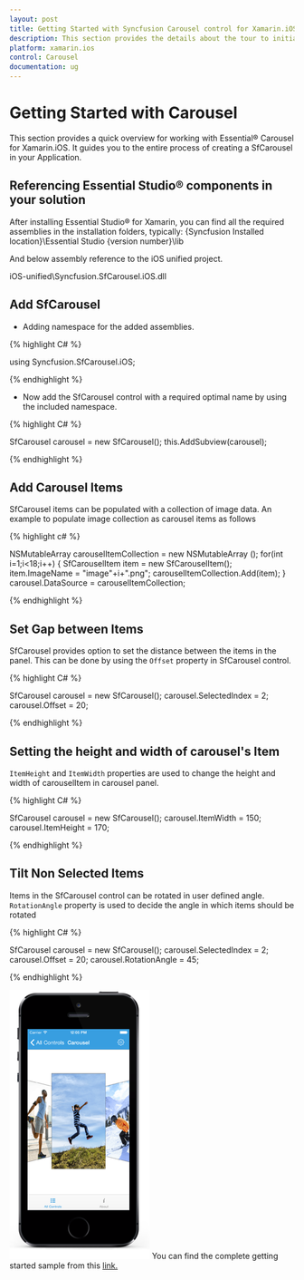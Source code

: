 ```yaml
---
layout: post
title: Getting Started with Syncfusion Carousel control for Xamarin.iOS
description: This section provides the details about the tour to initial users on Syncfusion carousel control for Xamarin.iOS platform
platform: xamarin.ios
control: Carousel
documentation: ug
---
```


# Getting Started with Carousel

This section provides a quick overview for working with Essential® Carousel for Xamarin.iOS. It guides you to the entire process of creating a SfCarousel in your Application.

## Referencing Essential Studio® components in your solution

After installing Essential Studio® for Xamarin, you can find all the required assemblies in the installation folders, typically:
{Syncfusion Installed location}\Essential Studio {version number}\lib

And below assembly reference to the iOS unified project.

iOS-unified\Syncfusion.SfCarousel.iOS.dll

## Add SfCarousel

* Adding namespace for the added assemblies. 


{% highlight C# %}

using Syncfusion.SfCarousel.iOS; 

{% endhighlight %}


* Now add the SfCarousel control with a required optimal name by using the included namespace.

{% highlight C# %}

SfCarousel carousel = new SfCarousel();
this.AddSubview(carousel);

{% endhighlight %}

## Add Carousel Items

SfCarousel items can be populated with a collection of image data. An example to populate image collection as carousel items as follows

{% highlight c# %}

NSMutableArray<SfCarouselItem> carouselItemCollection = new NSMutableArray<SfCarouselItem> ();
for(int i=1;i<18;i++)
{
    SfCarouselItem item = new SfCarouselItem();
    item.ImageName = "image"+i+".png";
    carouselItemCollection.Add(item);
}
carousel.DataSource = carouselItemCollection;

{% endhighlight %}

## Set Gap between Items

SfCarousel provides option to set the distance between the items in the panel. This can be done by using the `Offset` property in SfCarousel control. 

{% highlight C# %}

SfCarousel carousel = new SfCarousel();
carousel.SelectedIndex = 2;
carousel.Offset = 20;

{% endhighlight %}

## Setting the height and width of carousel's Item

`ItemHeight` and `ItemWidth` properties are used to change the height and width of carouselItem in carousel panel.

{% highlight C# %}

SfCarousel carousel = new SfCarousel();
carousel.ItemWidth = 150;
carousel.ItemHeight = 170;

{% endhighlight %}


## Tilt Non Selected Items

Items in the SfCarousel control can be rotated in user defined angle. `RotationAngle` property is used to decide the angle in which items should be rotated

{% highlight C# %}

SfCarousel carousel = new SfCarousel();
carousel.SelectedIndex = 2;
carousel.Offset = 20;
carousel.RotationAngle = 45;

{% endhighlight %}

![Overview Image](images/carousel.png)
You can find the complete getting started sample from this [link.](https://www.syncfusion.com/downloads/support/directtrac/general/ze/CarouselSample-473851751)
